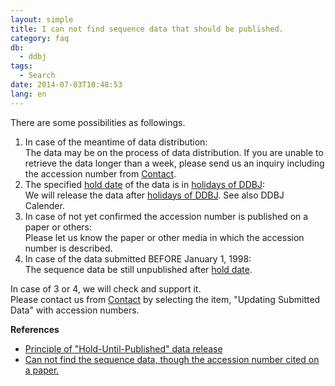 ```yaml
---
layout: simple
title: I can not find sequence data that should be published.
category: faq
db:
  - ddbj
tags: 
  - Search
date: 2014-07-03T10:48:53
lang: en
---
```


There are some possibilities as followings.

1. In case of the meantime of data distribution:   
    The data may be on the process of data distribution. If you are
    unable to retrieve the data longer than a week, please send us an
    inquiry including the accession number from [Contact](https://forms.gle/ZXteuEPM4SSm5HUt8).
1. The specified [hold date](/ddbj/submission-e.html#holddate) of the
    data is in [holidays of DDBJ](/ddbj/submission-e.html#working-day):   
    We will release the data after [holidays of
    DDBJ](/ddbj/submission-e.html#working-day). See also DDBJ Calender.
1. In case of not yet confirmed the accession number is published
    on a paper or others:   
    Please let us know the paper or other media in which the accession
    number is described.
1. In case of the data submitted BEFORE January 1, 1998:   
    The sequence data be still unpublished after [hold
    date](/ddbj/submission-e.html#holddate).

In case of 3 or 4, we will check and support it.  
Please contact us from [Contact](https://forms.gle/ZXteuEPM4SSm5HUt8) by
selecting the item, "Updating Submitted Data" with accession numbers.

**References**
- [Principle of "Hold-Until-Published" data release](/insdc/data-release-policy-e.html)
- [Can not find the sequence data, though the accession number cited on a paper.](/faq/en/cannot-find-accession-number-cited-paper-e.html)
